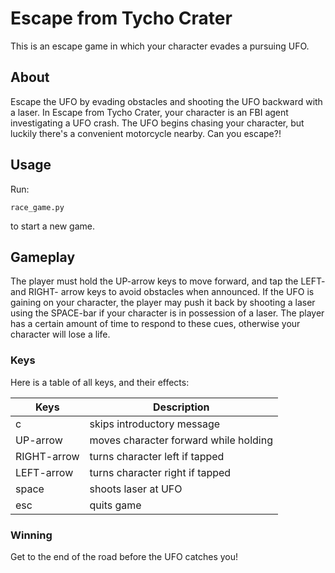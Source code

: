 # Escape from Tycho Crater

This is an escape game in which your character evades a pursuing UFO.

## About

Escape the UFO by evading obstacles and shooting the UFO backward with a laser. In Escape from Tycho Crater, your character is an FBI agent investigating a UFO crash. The UFO begins chasing your character, but luckily there's a convenient motorcycle nearby. Can you escape?!

## Usage

Run:

```
race_game.py
```

to start a new game.

## Gameplay

The player must hold the UP-arrow keys to move forward, and tap the LEFT- and RIGHT- arrow keys to avoid obstacles when announced. If the UFO is gaining on your character, the player may push it back by shooting a laser using the SPACE-bar if your character is in possession of a laser. The player has a certain amount of time to respond to these cues, otherwise your character will lose a life.

### Keys

Here is a table of all keys, and their effects:

Keys | Description |
--- | --- |
c | skips introductory message
UP-arrow | moves character forward while holding
RIGHT-arrow | turns character left if tapped
LEFT-arrow | turns character right if tapped
space | shoots laser at UFO
esc | quits game

### Winning

Get to the end of the road before the UFO catches you!

